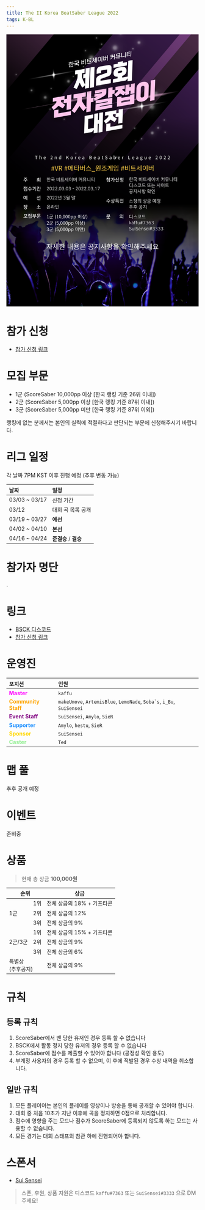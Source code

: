 ```yaml
---
title: The II Korea BeatSaber League 2022
tags: K-BL
---
```


![/img/kbl2/poster.png](/img/kbl2/poster.png)

# 참가 신청

- [참가 신청 링크](https://forms.gle/M5z18HNjMggWx9Bm8)

# 모집 부문

- 1군 (ScoreSaber 10,000pp 이상 [한국 랭킹 기준 26위 이내])
- 2군 (ScoreSaber 5,000pp 이상 [한국 랭킹 기준 87위 이내])
- 3군 (ScoreSaber 5,000pp 미만 [한국 랭킹 기준 87위 이외])

랭킹에 없는 분께서는 본인의 실력에 적절하다고 판단되는 부문에 신청해주시기 바랍니다.

# 리그 일정

각 날짜 7PM KST 이후 진행 예정 (추후 변동 가능)

날짜 | 일정
:---|:---
03/03 ~ 03/17 | 신청 기간
03/12 | 대회 곡 목록 공개
03/19 ~ 03/27 | **예선**
04/02 ~ 04/10 | **본선**
04/16 ~ 04/24 | **준결승** / **결승**

# 참가자 명단

.

# 링크

- [BSCK 디스코드](https://discord.gg/SEFBZrG)
- [참가 신청 링크](https://forms.gle/M5z18HNjMggWx9Bm8)

# 운영진

포지션 | 인원
:---|:---
<span style="color:magenta"><b>Master</b></span> | `kaffu`
<span style="color:Orange"><b>Community Staff</b></span> | `makeUmove`, `ArtemisBlue`, `LemoNade`, ``Soba`s``, `i_Bu`, `SuiSensei`
<span style="color:purple"><b>Event Staff</b></span> | `SuiSensei`, `Amylo`, `SieR`
<span style="color:	#1E90FF"><b>Supporter</b></span> | `Amylo`, `hestu`, `SieR`
<span style="color: #FFD700"><b>Sponsor</b></span> | `SuiSensei`
<span style="color:lightgreen"><b>Caster</b></span> | `Ted`

# 맵 풀

추후 공개 예정

# 이벤트

준비중

# 상품

> 현재 총 상금 **100,000원**

<table>
<thead>
  <tr>
    <th colspan="2">순위</th>
    <th>상금</th>
  </tr>
</thead>
<tbody>
  <tr>
    <td rowspan="3">1군<br></td>
    <td>1위</td>
    <td>전체 상금의 18% + 기프티콘</td>
  </tr>
  <tr>
    <td>2위</td>
    <td>전체 상금의 12%</td>
  </tr>
  <tr>
    <td>3위</td>
    <td>전체 상금의 9%</td>
  </tr>
  <tr>
    <td rowspan="3">2군/3군</td>
    <td>1위</td>
    <td>전체 상금의 15% + 기프티콘</td>
  </tr>
  <tr>
    <td>2위</td>
    <td>전체 상금의 9%</td>
  </tr>
  <tr>
    <td>3위</td>
    <td>전체 상금의 6%</td>
  </tr>
  <tr>
    <td colspan="2">특별상<br>(추후공지)</td>
    <td>전체 상금의 9%</td>
  </tr>
</tbody>
</table>

# 규칙

## 등록 규칙

1. ScoreSaber에서 밴 당한 유저인 경우 등록 할 수 없습니다
2. BSCK에서 활동 정지 당한 유저의 경우 등록 할 수 없습니다
3. ScoreSaber에 점수를 제출할 수 있어야 합니다 (공정성 확인 용도)
4. 부계정 사용자의 경우 등록 할 수 없으며, 이 후에 적발된 경우 수상 내역을 취소합니다.

## 일반 규칙

1. 모든 플레이어는 본인의 플레이를 영상이나 방송을 통해 공개할 수 있어야 합니다.
2. 대회 중 처음 10초가 지난 이후에 곡을 정지하면 0점으로 처리합니다.
3. 점수에 영향을 주는 모드나 점수가 ScoreSaber에 등록되지 않도록 하는 모드는 사용할 수 없습니다.
4. 모든 경기는 대회 스태프의 참관 하에 진행되어야 합니다.


# 스폰서

- [Sui Sensei](https://www.youtube.com/channel/UC-KEGTtGEJCKwwVyZ1QCcjw)

> 스폰, 후원, 상품 지원은 디스코드 `kaffu#7363` 또는 `SuiSensei#3333` 으로 DM 주세요!
